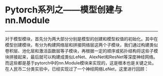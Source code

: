 # Pytorch系列之——模型创建与nn.Module
------
对于模型模块，首先分为两大部分分别是模型的创建和模型权值的初始化。其中在模型创建模块，有分为构建网络层和拼接网络层这两个子模块，我们通过构建类似卷积层、池化层和激活函数层等子模块，再根据一定的顺序或拓扑结构将这些子模块拼接起来，最后就可以构建成类似LeNet、AlexNet和ResNet等深度神经网络。而这些都是基于pytorch中的nn.Module模块来实现的，这是根本也是关键之处。<br>
在人民币二分类实验中，已经实现过了一个神经网络LeNet，这里进行回顾：<br>

